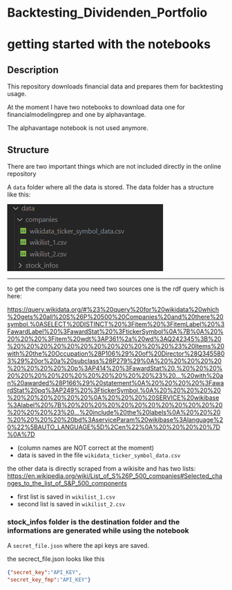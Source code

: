 # Backtesting_Dividenden_Portfolio


# getting started with the notebooks

## Description

This repository downloads financial data and prepares them for backtesting usage.

At the moment I have two notebooks to download data one for financialmodelingprep and one by alphavantage.

The alphavantage notebook is not used anymore.

## Structure

There are two important things which are not included directly in the online repository

A `data` folder where all the data is stored. 
The data folder has a structure like this:

![Alt text](image-1.png)

---
to get the company data you need two sources one is the rdf query which is here:

https://query.wikidata.org/#%23%20query%20for%20wikidata%20which%20gets%20all%20S%26P%20500%20Companies%20and%20there%20symbol.%0ASELECT%20DISTINCT%20%3Fitem%20%3FitemLabel%20%3FawardLabel%20%3FawardStat%20%3FtickerSymbol%0A%7B%0A%20%20%20%20%3Fitem%20wdt%3AP361%2a%20wd%3AQ242345%3B%20%20%20%20%20%20%20%20%20%20%20%20%20%23%20Items%20with%20the%20Occupation%28P106%29%20of%20Director%28Q3455803%29%20or%20a%20subclass%28P279%29%0A%20%20%20%20%20%20%20%20%20%20p%3AP414%20%3FawardStat%20.%20%20%20%20%20%20%20%20%20%20%20%20%20%20%23%20...%20with%20an%20awarded%28P166%29%20statement%0A%20%20%20%20%3FawardStat%20pq%3AP249%20%3FtickerSymbol.%0A%20%20%20%20%20%20%20%20%20%20%20%0A%20%20%20%20SERVICE%20wikibase%3Alabel%20%7B%20%20%20%20%20%20%20%20%20%20%20%20%20%20%20%23%20...%20include%20the%20labels%0A%20%20%20%20%20%20%20%20bd%3AserviceParam%20wikibase%3Alanguage%20%22%5BAUTO_LANGUAGE%5D%2Cen%22%0A%20%20%20%20%7D%0A%7D 
- (column names are NOT correct at the moment)
- data is saved in the file `wikidata_ticker_symbol_data.csv`

the other data is directly scraped from a wikisite and has two lists:
https://en.wikipedia.org/wiki/List_of_S%26P_500_companies#Selected_changes_to_the_list_of_S&P_500_components

- first list is saved in `wikilist_1.csv`
- second list is saved in `wikilist_2.csv`


### stock_infos folder is the destination folder and the informations are generated while using the notebook


A `secret_file.json` where the api keys are saved.

the secrect_file.json looks like this 

```json
{"secret_key":"API_KEY",
"secret_key_fmp":"API_KEY"}
```


